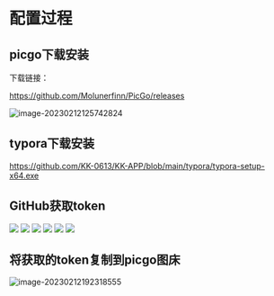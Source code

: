 # 配置过程

## picgo下载安装

下载链接：

https://github.com/Molunerfinn/PicGo/releases

![image-20230212125742824](https://cdn.jsdelivr.net/gh/KK-0613/KK-image/image-20230212125742824.png)

## typora下载安装

https://github.com/KK-0613/KK-APP/blob/main/typora/typora-setup-x64.exe

## GitHub获取token
![](https://cdn.jsdelivr.net/gh/KK-0613/KK-image/image-20230212131043699.png)
![](https://cdn.jsdelivr.net/gh/KK-0613/KK-image/image-20230212131131417.png)
![](https://cdn.jsdelivr.net/gh/KK-0613/KK-image/image-20230212131158637.png)
![](https://cdn.jsdelivr.net/gh/KK-0613/KK-image/image-20230212131228967.png)
![](https://cdn.jsdelivr.net/gh/KK-0613/KK-image/image-20230212131459595.png)
![](https://cdn.jsdelivr.net/gh/KK-0613/KK-image/image-20230212131514135.png)

## 将获取的token复制到picgo图床

![image-20230212192318555](https://cdn.jsdelivr.net/gh/KK-0613/KK-image/image-20230212192318555.png)
